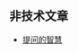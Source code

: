 ## 非技术文章

* [提问的智慧](https://github.com/ryanhanwu/How-To-Ask-Questions-The-Smart-Way/blob/master/README-zh_CN.md)
